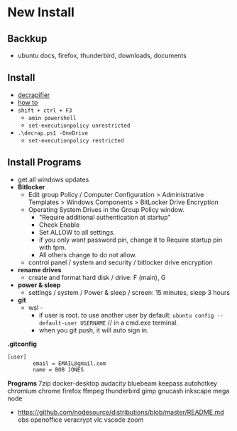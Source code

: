 # New Install

## Backkup

- ubuntu docs, firefox, thunderbird, downloads, documents

## Install

- [decrapifier](https://community.spiceworks.com/scripts/show/4378-windows-10-decrapifier-18xx-19xx-2xxx)
- [how to](https://community.spiceworks.com/how_to/148624-how-to-clean-up-a-single-windows-10-machine-image-using-decrapifier)
- `shift + ctrl + F3`
  - `amin powershell`
  - `set-executionpolicy unrestricted`
- `.\decrap.ps1 -OneDrive`
  - `set-executionpolicy restricted`

## Install Programs

- get all windows updates
- **Bitlocker**
  - Edit group Policy / Computer Configuration > Administrative Templates > Windows Components > BitLocker Drive Encryption
  - Operating System Drives in the Group Policy window.
    - "Require additional authentication at startup"
    - Check Enable
    - Set ALLOW to all settings.
    - if you only want password pin, change it to Require startup pin with tpm.
    - All others change to do not allow.
  - control panel / system and security / bitlocker drive encryption
- **rename drives**
  - create and format hard disk / drive: F (main), G
- **power & sleep**
  - settings / system / Power & sleep / screen: 15 minutes, sleep 3 hours
- **git**
  - wsl -
    - if user is root. to use another user by default: `ubuntu config --default-user USERNAME` // in a cmd.exe terminal.
    - when you git push, it will auto sign in.

**.gitconfig**

```sh
[user]
        email = EMAIL@gmail.com
        name = BOB JONES
```

**Programs**
7zip
docker-desktop
audacity
bluebeam
keepass
autohotkey
chromium
chrome
firefox
ffmpeg
thunderbird
gimp
gnucash
inkscape
mega
node

- <https://github.com/nodesource/distributions/blob/master/README.md>
  obs
  openoffice
  veracrypt
  vlc
  vscode
  zoom
